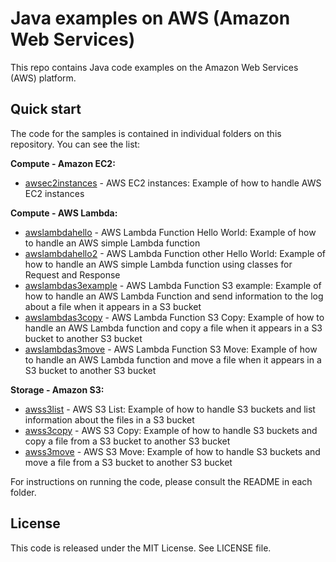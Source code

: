 # Java examples on AWS (Amazon Web Services)

This repo contains Java code examples on the Amazon Web Services (AWS) platform.




## Quick start

The code for the samples is contained in individual folders on this repository. You can see the list:

**Compute - Amazon EC2:**
* [awsec2instances](/awsec2instances) - AWS EC2 instances: Example of how to handle AWS EC2 instances

**Compute - AWS Lambda:**
* [awslambdahello](/awslambdahello) - AWS Lambda Function Hello World: Example of how to handle an AWS simple Lambda function
* [awslambdahello2](/awslambdahello2) - AWS Lambda Function other Hello World: Example of how to handle an AWS simple Lambda function using classes for Request and Response
* [awslambdas3example](/awslambdas3example) - AWS Lambda Function S3 example: Example of how to handle an AWS Lambda Function and send information to the log about a file when it appears in a S3 bucket
* [awslambdas3copy](/awslambdas3copy) - AWS Lambda Function S3 Copy: Example of how to handle an AWS Lambda function and copy a file when it appears in a S3 bucket to another S3 bucket
* [awslambdas3move](/awslambdas3move) - AWS Lambda Function S3 Move: Example of how to handle an AWS Lambda function and move a file when it appears in a S3 bucket to another S3 bucket

**Storage - Amazon S3:**
* [awss3list](/awss3list) - AWS S3 List: Example of how to handle S3 buckets and list information about the files in a S3 bucket
* [awss3copy](/awss3copy) - AWS S3 Copy: Example of how to handle S3 buckets and copy a file from a S3 bucket to another S3 bucket
* [awss3move](/awss3move) - AWS S3 Move: Example of how to handle S3 buckets and move a file from a S3 bucket to another S3 bucket


For instructions on running the code, please consult the README in each folder. 




## License

This code is released under the MIT License. See LICENSE file.